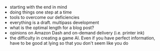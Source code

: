 - starting with the end in mind
- doing things one step at a time
- tools to overcome our deficiencies
- everything is a draft. multipass development
- what is the optimal length for a blog post?
- opinions on Amazon Dash and on-demand delivery (i.e. printer ink)
- the difficulty in creating a game AI. Even if you have perfect information, have to be good at lying so that you don't seem like you do